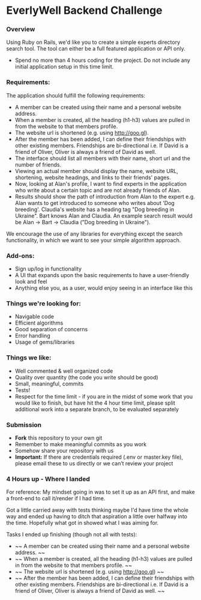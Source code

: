 # EverlyWell Backend Challenge

### Overview

Using Ruby on Rails, we'd like you to create a simple experts directory search tool. The tool can either be a full featured application or API only.

* Spend no more than 4 hours coding for the project. Do not include any initial application setup in this time limit.

### Requirements:

The application should fulfill the following requirements:

* A member can be created using their name and a personal website address.
* When a member is created, all the heading (h1-h3) values are pulled in from the website to that members profile.
* The website url is shortened (e.g. using http://goo.gl).
* After the member has been added, I can define their friendships with other existing members. Friendships are bi-directional i.e. If David is a friend of Oliver, Oliver is always a friend of David as well.
* The interface should list all members with their name, short url and the number of friends.
* Viewing an actual member should display the name, website URL, shortening, website headings, and links to their friends' pages.
* Now, looking at Alan's profile, I want to find experts in the application who write about a certain topic and are not already friends of Alan.
* Results should show the path of introduction from Alan to the expert e.g. Alan wants to get introduced to someone who writes about 'Dog breeding'. Claudia's website has a heading tag "Dog breeding in Ukraine". Bart knows Alan and Claudia. An example search result would be Alan -> Bart -> Claudia ("Dog breeding in Ukraine").

We encourage the use of any libraries for everything except the search functionality, in which we want to see your simple algorithm approach.

### Add-ons:

* Sign up/log in functionality
* A UI that expands upon the basic requirements to have a user-friendly look and feel
* Anything else you, as a user, would enjoy seeing in an interface like this

### Things we're looking for:

* Navigable code
* Efficient algorithms
* Good separation of concerns
* Error handling
* Usage of gems/libraries

### Things we like:

* Well commented & well organized code
* Quality over quantity (the code you write should be good) 
* Small, meaningful, commits
* Tests!
* Respect for the time limit - if you are in the midst of some work that you would like to finish, but have hit the 4 hour time limit, please split additional work into a separate branch, to be evaluated separately

### Submission

* __Fork__ this repository to your own git
* Remember to make meaningful commits as you work
* Somehow share your repository with us
* __Important:__ If there are credentials required (.env or master.key file), please email these to us directly or we can’t review your project


### 4 Hours up - Where I landed

For reference: My mindset going in was to set it up as an API first, and make a
front-end to call it/render if I had time.

Got a little carried away with tests thinking maybe I'd have time the whole way
and ended up having to ditch that aspiration a little over halfway into the
time. Hopefully what got in showed what I was aiming for.

Tasks I ended up finishing (though not all with tests):
* ~~ A member can be created using their name and a personal website address. ~~
* ~~ When a member is created, all the heading (h1-h3) values are pulled in from
  the website to that members profile. ~~
* ~~ The website url is shortened (e.g. using http://goo.gl) ~~
* ~~ After the member has been added, I can define their friendships with other
  existing members. Friendships are bi-directional i.e. If David is a friend of
Oliver, Oliver is always a friend of David as well. ~~

